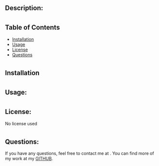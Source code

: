 # 
  ## 
  #
  ## Description: 
  
  #
  ## Table of Contents
  * [Installation](#installation)
  * [Usage](#usage)
  * [License](#license)
  * [Questions](#questions)
  #
  ## Installation
  
  #
  ## Usage: 
  
  #
  ## License:
  No license used
  #
  ## Questions:
  If you have any questions, feel free to contact me at . You can find more of my work at my [GITHUB](https://github.com/). 
  